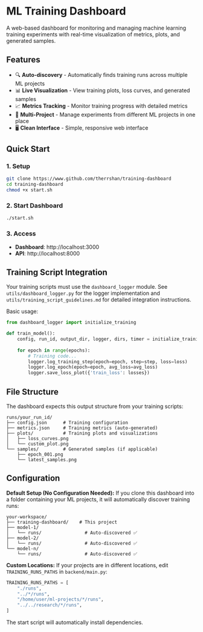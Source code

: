 # ML Training Dashboard

A web-based dashboard for monitoring and managing machine learning training experiments with real-time visualization of metrics, plots, and generated samples.

## Features

- 🔍 **Auto-discovery** - Automatically finds training runs across multiple ML projects
- 📊 **Live Visualization** - View training plots, loss curves, and generated samples
- 📈 **Metrics Tracking** - Monitor training progress with detailed metrics
- 🎯 **Multi-Project** - Manage experiments from different ML projects in one place
- 🖥️ **Clean Interface** - Simple, responsive web interface

## Quick Start

### 1. Setup
```bash
git clone https://www.github.com/therrshan/training-dashboard
cd training-dashboard
chmod +x start.sh
```

### 2. Start Dashboard
```bash
./start.sh
```

### 3. Access
- **Dashboard**: http://localhost:3000
- **API**: http://localhost:8000

## Training Script Integration

Your training scripts must use the `dashboard_logger` module. See `utils/dashboard_logger.py` for the logger implementation and `utils/training_script_guidelines.md` for detailed integration instructions.

Basic usage:

```python
from dashboard_logger import initialize_training

def train_model():
    config, run_id, output_dir, logger, dirs, timer = initialize_training()
    
    for epoch in range(epochs):
        # Training code...
        logger.log_training_step(epoch=epoch, step=step, loss=loss)
        logger.log_epoch(epoch=epoch, avg_loss=avg_loss)
        logger.save_loss_plot({'train_loss': losses})
```

## File Structure

The dashboard expects this output structure from your training scripts:
```
runs/your_run_id/
├── config.json      # Training configuration
├── metrics.json     # Training metrics (auto-generated)
├── plots/           # Training plots and visualizations
│   ├── loss_curves.png
│   └── custom_plot.png
└── samples/         # Generated samples (if applicable)
    ├── epoch_001.png
    └── latest_samples.png
```

## Configuration

**Default Setup (No Configuration Needed):**
If you clone this dashboard into a folder containing your ML projects, it will automatically discover training runs:
```
your-workspace/
├── training-dashboard/    # This project
├── model-1/
│   └── runs/                # Auto-discovered ✅
├── model-2/
│   └── runs/                # Auto-discovered ✅
└── model-n/
    └── runs/                # Auto-discovered ✅
```

**Custom Locations:**
If your projects are in different locations, edit `TRAINING_RUNS_PATHS` in `backend/main.py`:
```python
TRAINING_RUNS_PATHS = [
    "./runs",                           
    "../*/runs",                        
    "/home/user/ml-projects/*/runs",    
    "../../research/*/runs",            
]
```

The start script will automatically install dependencies.